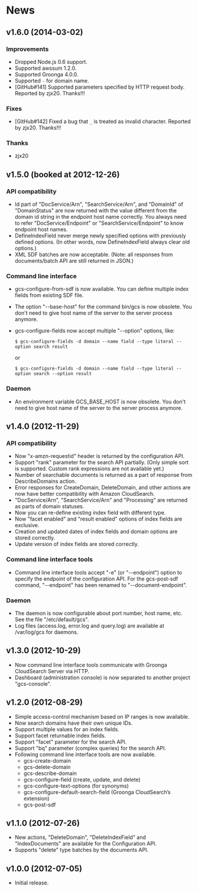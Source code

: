 # News

## v1.6.0 (2014-03-02)

### Improvements

  * Dropped Node.js 0.6 support.
  * Supported awssum 1.2.0.
  * Supported Groonga 4.0.0.
  * Supported `-` for domain name.
  * [GitHub#141] Supported parameters specified by HTTP request body.
    Reported by zjx20. Thanks!!!

### Fixes

  * [GitHub#142] Fixed a bug that `_` is treated as invalid character.
    Reported by zjx20. Thanks!!!

### Thanks

  * zjx20

## v1.5.0 (booked at 2012-12-26)

### API compatibility

 * Id part of "DocService/Arn", "SearchService/Arn", and "DomainId" of
   "DomainStatus" are now returned with the value different from the domain id
   string in the endpoint host name correctly. You always need to refer
   "DocService/Endpoint" or "SearchService/Endpoint" to know endpoint host
   names.
 * DefineIndexField never merge newly specified options with previously defined options.
   (In other words, now DefineIndexField always clear old options.)
 * XML SDF batches are now acceptable. (Note: all responses from documents/batch
   API are still returned in JSON.)

### Command line interface

 * gcs-configure-from-sdf is now available. You can define multiple index fields
   from existing SDF file.
 * The option "--base-host" for the command bin/gcs is now obsolete.
   You don't need to give host name of the server to the server process anymore.
 * gcs-configure-fields now accept multiple "--option" options, like:
   
       $ gcs-configure-fields -d domain --name field --type literal --option search result
   
   or
   
       $ gcs-configure-fields -d domain --name field --type literal --option search --option result

### Daemon

 * An environment variable GCS_BASE_HOST is now obsolete.
   You don't need to give host name of the server to the server process anymore.

## v1.4.0 (2012-11-29)

### API compatibility

 * Now "x-amzn-requestid" header is returned by the configuration API.
 * Support "rank" parameter for the search API partially. (Only simple sort is supported. Custom rank expressions are not available yet.)
 * Number of searchable documents is returned as a part of response from DescribeDomains action.
 * Error responses for CreateDomain, DeleteDomain, and other actions are now have better compatibility with Amazon CloudSearch.
 * "DocService/Arn", "SearchService/Arn" and "Processing" are returned as parts of domain statuses.
 * Now you can re-define existing index field with different type.
 * Now "facet enabled" and "result enabled" options of index fields are exclusive.
 * Creation and updated dates of index fields and domain options are stored correctly.
 * Update version of index fields are stored correctly.

### Command line interface tools

 * Command line interface tools accept "-e" (or "--endpoint") option to specify the endpoint of the configuration API. For the gcs-post-sdf command, "--endpoint" has been renamed to "--document-endpoint".

### Daemon

 * The daemon is now configurable about port number, host name, etc. See the file "/etc/default/gcs".
 * Log files (access.log, error.log and query.log) are available at /var/log/gcs for daemons.

## v1.3.0 (2012-10-29)

 * Now command line interface tools communicate with Groonga CloudSearch Server via HTTP.
 * Dashboard (administration console) is now separated to another project "gcs-console".

## v1.2.0 (2012-08-29)

 * Simple access-control mechanism based on IP ranges is now available.
 * Now search domains have their own unique IDs.
 * Support multiple values for an index fields.
 * Support facet returnable index fields.
 * Support "facet" parameter for the search API.
 * Support "bq" parameter (complex queries) for the search API.
 * Following command line interface tools are now available.
   * gcs-create-domain
   * gcs-delete-domain
   * gcs-describe-domain
   * gcs-configure-field (create, update, and delete)
   * gcs-configure-text-options (for synonyms)
   * gcs-configure-default-search-field (Groonga CloudSearch’s extension)
   * gcs-post-sdf

## v1.1.0 (2012-07-26)

 * New actions, "DeleteDomain", "DeleteIndexField" and "IndexDocuments" are available for the Configuration API.
 * Supports "delete" type batches by the documents API.

## v1.0.0 (2012-07-05)

 * Initial release.

